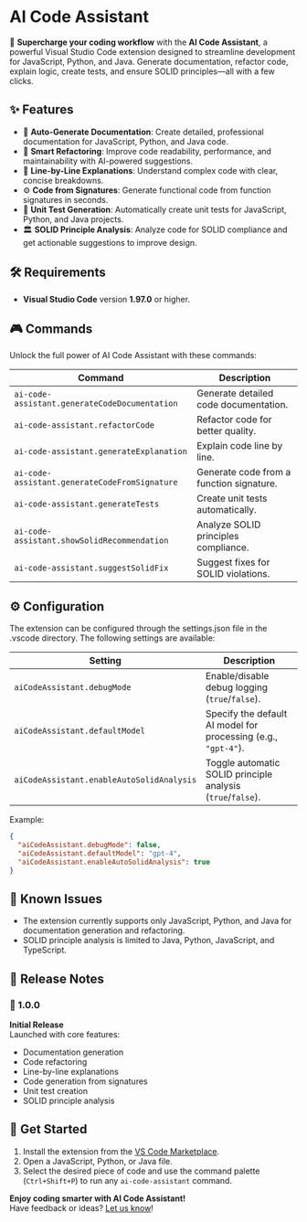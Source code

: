 # AI Code Assistant

🚀 **Supercharge your coding workflow** with the **AI Code Assistant**, a powerful Visual Studio Code extension designed to streamline development for JavaScript, Python, and Java. Generate documentation, refactor code, explain logic, create tests, and ensure SOLID principles—all with a few clicks.

## ✨ Features

- 📝 **Auto-Generate Documentation**: Create detailed, professional documentation for JavaScript, Python, and Java code.
- 🔄 **Smart Refactoring**: Improve code readability, performance, and maintainability with AI-powered suggestions.
- 🧠 **Line-by-Line Explanations**: Understand complex code with clear, concise breakdowns.
- ⚙️ **Code from Signatures**: Generate functional code from function signatures in seconds.
- 🧪 **Unit Test Generation**: Automatically create unit tests for JavaScript, Python, and Java projects.
- 🏛️ **SOLID Principle Analysis**: Analyze code for SOLID compliance and get actionable suggestions to improve design.

## 🛠️ Requirements

- **Visual Studio Code** version **1.97.0** or higher.

## 🎮 Commands

Unlock the full power of AI Code Assistant with these commands:

| Command                                       | Description                              |
|-----------------------------------------------|------------------------------------------|
| `ai-code-assistant.generateCodeDocumentation` | Generate detailed code documentation.    |
| `ai-code-assistant.refactorCode`              | Refactor code for better quality.        |
| `ai-code-assistant.generateExplanation`       | Explain code line by line.               |
| `ai-code-assistant.generateCodeFromSignature` | Generate code from a function signature. |
| `ai-code-assistant.generateTests`             | Create unit tests automatically.         |
| `ai-code-assistant.showSolidRecommendation`   | Analyze SOLID principles compliance.     |
| `ai-code-assistant.suggestSolidFix`           | Suggest fixes for SOLID violations.      |

## ⚙️ Configuration

The extension can be configured through the settings.json file in the .vscode directory. The following settings are available:

| Setting                                   | Description                                                    |
|-------------------------------------------|----------------------------------------------------------------|
| `aiCodeAssistant.debugMode`               | Enable/disable debug logging (`true`/`false`).                 |
| `aiCodeAssistant.defaultModel`            | Specify the default AI model for processing (e.g., `"gpt-4"`). |
| `aiCodeAssistant.enableAutoSolidAnalysis` | Toggle automatic SOLID principle analysis (`true`/`false`).    |

Example:
```json
{
  "aiCodeAssistant.debugMode": false,
  "aiCodeAssistant.defaultModel": "gpt-4",
  "aiCodeAssistant.enableAutoSolidAnalysis": true
}
```

## 🐞 Known Issues

- The extension currently supports only JavaScript, Python, and Java for documentation generation and refactoring.
- SOLID principle analysis is limited to Java, Python, JavaScript, and TypeScript.

## 📜 Release Notes

### 🎉 1.0.0

**Initial Release**  
Launched with core features:
- Documentation generation
- Code refactoring
- Line-by-line explanations
- Code generation from signatures
- Unit test creation
- SOLID principle analysis


## 🚀 Get Started

1. Install the extension from the [VS Code Marketplace](https://marketplace.visualstudio.com/).
2. Open a JavaScript, Python, or Java file.
3. Select the desired piece of code and use the command palette (`Ctrl+Shift+P`) to run any `ai-code-assistant` command.

**Enjoy coding smarter with AI Code Assistant!**  
Have feedback or ideas? [Let us know](https://github.com/alekseykondus/vscode-extension/issues)!
